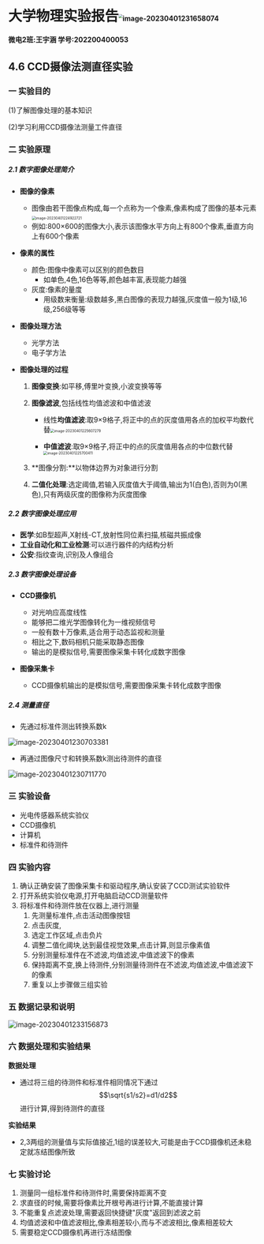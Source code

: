 # 大学物理实验报告<img src="http://rs2m7oze6.hn-bkt.clouddn.com/202304012316104.png" alt="image-20230401231658074" style="zoom:50%;" />

**微电2班:王宇涵      学号:202200400053**

## **4.6 CCD摄像法测直径实验**

### 一 实验目的

(1)了解图像处理的基本知识

(2)学习利用CCD摄像法测量工件直径

### 二 实验原理

##### 2.1 数字图像处理简介

- **图像的像素**

  - 图像由若干图像点构成,每一个点称为一个像素,像素构成了图像的基本元素<img src="http://rs2m7oze6.hn-bkt.clouddn.com/202304012249778.png" alt="image-20230401224922721" style="zoom:50%;" />
  - 例如:800×600的图像大小,表示该图像水平方向上有800个像素,垂直方向上有600个像素

- **像素的属性**

  - 颜色:图像中像素可以区别的颜色数目
    - 如单色,4色,16色等等,颜色越丰富,表现能力越强
  - 灰度:像素的量度
    - 用级数来衡量:级数越多,黑白图像的表现力越强,灰度值一般为1级,16级,256级等等

- **图像处理方法**

  - 光学方法
  - 电子学方法

- **图像处理的过程**

  1. **图像变换**:如平移,傅里叶变换,小波变换等等

  2. **图像滤波**,包括线性均值滤波和中值滤波

     - 线性**均值滤波**:取9×9格子,将正中的点的灰度值用各点的加权平均数代替<img src="http://rs2m7oze6.hn-bkt.clouddn.com/202304012256320.png" alt="image-20230401225607279" style="zoom: 50%;" />

     - **中值滤波**:取9×9格子,将正中的点的灰度值用各点的中位数代替<img src="http://rs2m7oze6.hn-bkt.clouddn.com/202304012257468.png" alt="image-20230401225700411" style="zoom:50%;" />

  3. **图像分割:**以物体边界为对象进行分割
  4. **二值化处理**:选定阈值,若输入灰度值大于阈值,输出为1(白色),否则为0(黑色),只有两级灰度的图像称为灰度图像

##### 2.2 数字图像处理应用

- **医学**:如B型超声,X射线-CT,放射性同位素扫描,核磁共振成像
- **工业自动化和工业检测**:可以进行器件的内结构分析
- **公安**:指纹查询,识别及人像组合

##### 2.3 数字图像处理设备

- **CCD摄像机**
  - 对光响应高度线性
  - 能够把二维光学图像转化为一维视频信号
  - 一般有数十万像素,适合用于动态监视和测量
  - 相比之下,数码相机只能采取静态图像
  - 输出的是模拟信号,需要图像采集卡转化成数字图像

- **图像采集卡**
  - CCD摄像机输出的是模拟信号,需要图像采集卡转化成数字图像

##### 2.4 测量直径

- 先通过标准件测出转换系数k

![image-20230401230703381](http://rs2m7oze6.hn-bkt.clouddn.com/202304012307415.png)

- 再通过图像尺寸和转换系数k测出待测件的直径

![image-20230401230711770](http://rs2m7oze6.hn-bkt.clouddn.com/202304012307809.png)

### 三 实验设备

- 光电传感器系统实验仪
- CCD摄像机
- 计算机
- 标准件和待测件

### 四 实验内容

1. 确认正确安装了图像采集卡和驱动程序,确认安装了CCD测试实验软件
2. 打开系统实验仪电源,打开电脑启动CCD测量软件
3. 将标准件和待测件放在仪器上,进行测量
   1. 先测量标准件,点击活动图像按钮
   2. 点击灰度,
   3. 选定工作区域,点击负片
   4. 调整二值化阈块,达到最佳视觉效果,点击计算,则显示像素值
   5. 分别测量标准件在不滤波,均值滤波,中值滤波下的像素
   6. 保持距离不变,换上待测件,分别测量待测件在不滤波,均值滤波,中值滤波下的像素
   7. 重复以上步骤做三组实验

### 五 数据记录和说明

![image-20230401233156873](http://rs2m7oze6.hn-bkt.clouddn.com/202304012331958.png)



### 六 数据处理和实验结果

**数据处理**

- 通过将三组的待测件和标准件相同情况下通过 $$\sqrt{s1/s2}=d1/d2$$进行计算,得到待测件的直径

**实验结果**

- 2,3两组的测量值与实际值接近,1组的误差较大,可能是由于CCD摄像机还未稳定就冻结图像所致

### 七 实验讨论

1. 测量同一组标准件和待测件时,需要保持距离不变
2. 求直径的时候,需要将像素比开根号再进行计算,不能直接计算
3. 不能重复点滤波处理,需要返回快捷键"灰度"返回到滤波之前
4. 均值滤波和中值滤波相比,像素相差较小,而与不滤波相比,像素相差较大
5. 需要稳定CCD摄像机再进行冻结图像